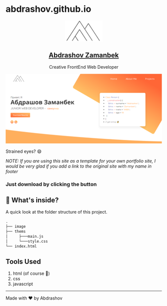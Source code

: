 # abdrashov.github.io
<p align="center">
  <a href="https://anuraghazra.github.io/">
    <img alt="abdr" src="/image/logo.png" width="120" />
    <h2 align="center">Abdrashov Zamanbek</h2>
  </a>
</p> 
<p align="center">Creative FrontEnd Web Developer</p>

![Abdrashov Zamanbek Site Preview](/image/background.png)

Strained eyes? 😄

*NOTE: If you are using this site as a template for your own portfolio site, I would be very glad if you add a link to the original site with my name in footer*

### Just download by clicking the button


## :open_file_folder: What's inside?

A quick look at the folder structure of this project.

    .
    ├── image
    ├── thems 
    │	  ├───main.js
    │	  └───style.css
    └── index.html




## Tools Used

1. html (of course 🙈)
2. css
3. javascript

------

Made with :heart: by Abdrashov